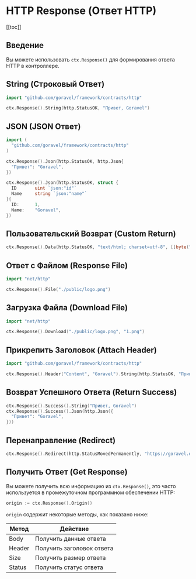 # HTTP Response (Ответ HTTP)

[[toc]]

## Введение

Вы можете использовать `ctx.Response()` для формирования ответа HTTP в контроллере.

## String (Строковый Ответ)

```go
import "github.com/goravel/framework/contracts/http"

ctx.Response().String(http.StatusOK, "Привет, Goravel")
```

## JSON (JSON Ответ)

```go
import (
  "github.com/goravel/framework/contracts/http"
)

ctx.Response().Json(http.StatusOK, http.Json{
  "Привет": "Goravel",
})

ctx.Response().Json(http.StatusOK, struct {
  ID       uint `json:"id"`
  Name     string `json:"name"`
}{
  ID:      1,
  Name:    "Goravel",
})
```

## Пользовательский Возврат (Custom Return)

```go
ctx.Response().Data(http.StatusOK, "text/html; charset=utf-8", []byte("<b>Goravel</b>"))
```

## Ответ с Файлом (Response File)

```go
import "net/http"

ctx.Response().File("./public/logo.png")
```

## Загрузка Файла (Download File)

```go
import "net/http"

ctx.Response().Download("./public/logo.png", "1.png")
```

## Прикрепить Заголовок (Attach Header)

```go
import "github.com/goravel/framework/contracts/http"

ctx.Response().Header("Content", "Goravel").String(http.StatusOK, "Привет, Goravel")
```

## Возврат Успешного Ответа (Return Success)

```go
ctx.Response().Success().String("Привет, Goravel")
ctx.Response().Success().Json(http.Json({
  "Привет": "Goravel",
}))
```

## Перенаправление (Redirect)

```go
ctx.Response().Redirect(http.StatusMovedPermanently, "https://goravel.dev")
```

## Получить Ответ (Get Response)

Вы можете получить всю информацию из `ctx.Response()`, это часто используется в промежуточном программном обеспечении HTTP:

```go
origin := ctx.Response().Origin()
```

`origin` содержит некоторые методы, как показано ниже:

| Метод        | Действие           |
| -----------  | -------------- |
| Body         | Получить данные ответа     |
| Header       | Получить заголовок ответа |
| Size         | Получить размер ответа     |
| Status       | Получить статус ответа   |

<CommentService/>